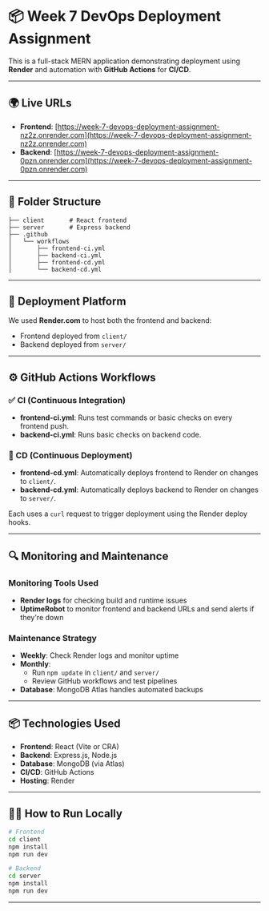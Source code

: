 # 📦 Week 7 DevOps Deployment Assignment

This is a full-stack MERN application demonstrating deployment using **Render** and automation with **GitHub Actions** for **CI/CD**.

---

## 🌍 Live URLs

- **Frontend**: [https://week-7-devops-deployment-assignment-nz2z.onrender.com](https://week-7-devops-deployment-assignment-nz2z.onrender.com)  
- **Backend**: [https://week-7-devops-deployment-assignment-0pzn.onrender.com](https://week-7-devops-deployment-assignment-0pzn.onrender.com)

---

## 📁 Folder Structure

```
├── client       # React frontend
├── server       # Express backend
├── .github
│   └── workflows
│       ├── frontend-ci.yml
│       ├── backend-ci.yml
│       ├── frontend-cd.yml
│       └── backend-cd.yml
```

---

## 🚀 Deployment Platform

We used **Render.com** to host both the frontend and backend:

- Frontend deployed from `client/`
- Backend deployed from `server/`

---

## ⚙️ GitHub Actions Workflows

### ✅ CI (Continuous Integration)

- **frontend-ci.yml**: Runs test commands or basic checks on every frontend push.
- **backend-ci.yml**: Runs basic checks on backend code.

### 🚀 CD (Continuous Deployment)

- **frontend-cd.yml**: Automatically deploys frontend to Render on changes to `client/`.
- **backend-cd.yml**: Automatically deploys backend to Render on changes to `server/`.

Each uses a `curl` request to trigger deployment using the Render deploy hooks.

---

## 🔍 Monitoring and Maintenance

### Monitoring Tools Used

- **Render logs** for checking build and runtime issues
- **UptimeRobot** to monitor frontend and backend URLs and send alerts if they're down

### Maintenance Strategy

- **Weekly**: Check Render logs and monitor uptime
- **Monthly**:
  - Run `npm update` in `client/` and `server/`
  - Review GitHub workflows and test pipelines
- **Database**: MongoDB Atlas handles automated backups

---

## 📦 Technologies Used

- **Frontend**: React (Vite or CRA)
- **Backend**: Express.js, Node.js
- **Database**: MongoDB (via Atlas)
- **CI/CD**: GitHub Actions
- **Hosting**: Render

---

## 👩‍💻 How to Run Locally

```bash
# Frontend
cd client
npm install
npm run dev

# Backend
cd server
npm install
npm run dev
```

---

